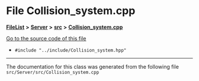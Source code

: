 

# File Collision\_system.cpp



[**FileList**](files.md) **>** [**Server**](dir_f6675a7e1cd1d6d7f6e5e9669ead62e8.md) **>** [**src**](dir_35da1b20ef5d00fba1377c2ea4ffeb70.md) **>** [**Collision\_system.cpp**](Server_2src_2Collision__system_8cpp.md)

[Go to the source code of this file](Server_2src_2Collision__system_8cpp_source.md)



* `#include "../include/Collision_system.hpp"`


































































------------------------------
The documentation for this class was generated from the following file `src/Server/src/Collision_system.cpp`


